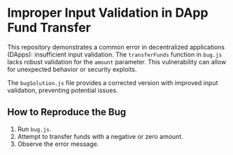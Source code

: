 # Improper Input Validation in DApp Fund Transfer

This repository demonstrates a common error in decentralized applications (DApps): insufficient input validation. The `transferFunds` function in `bug.js` lacks robust validation for the `amount` parameter. This vulnerability can allow for unexpected behavior or security exploits.

The `bugSolution.js` file provides a corrected version with improved input validation, preventing potential issues.

## How to Reproduce the Bug

1.  Run `bug.js`.
2.  Attempt to transfer funds with a negative or zero amount.
3.  Observe the error message.